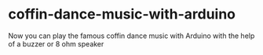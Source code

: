 # coffin-dance-music-with-arduino
Now you can play the famous coffin dance music with Arduino with the help of a buzzer or 8 ohm speaker 

